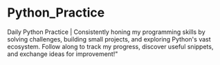 # Python_Practice
Daily Python Practice  | Consistently honing my programming skills by solving challenges, building small projects, and exploring Python's vast ecosystem. Follow along to track my progress, discover useful snippets, and exchange ideas for improvement!"
